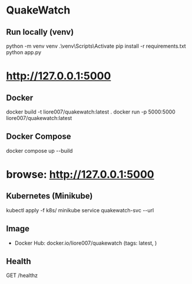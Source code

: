 ﻿# QuakeWatch

## Run locally (venv)
python -m venv venv
.\venv\Scripts\Activate
pip install -r requirements.txt
python app.py
# http://127.0.0.1:5000

## Docker
docker build -t liore007/quakewatch:latest .
docker run -p 5000:5000 liore007/quakewatch:latest

## Docker Compose
docker compose up --build
# browse: http://127.0.0.1:5000

## Kubernetes (Minikube)
kubectl apply -f k8s/
minikube service quakewatch-svc --url

## Image
- Docker Hub: docker.io/liore007/quakewatch (tags: latest, <commit-sha>)

## Health
GET /healthz
